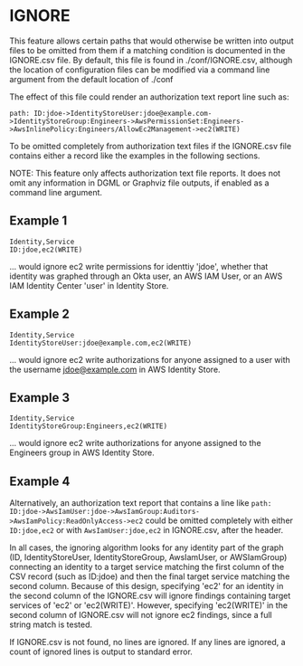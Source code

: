 # IGNORE

This feature allows certain paths that would otherwise be written into output files to be omitted from them if a matching condition is documented in the IGNORE.csv file.  By default, this file is found in ./conf/IGNORE.csv, although the location of configuration files can be modified via a command line argument from the default location of ./conf

The effect of this file could render an authorization text report line such as:

```path: ID:jdoe->IdentityStoreUser:jdoe@example.com->IdentityStoreGroup:Engineers->AwsPermissionSet:Engineers->AwsInlinePolicy:Engineers/AllowEc2Management->ec2(WRITE)```

To be omitted completely from authorization text files if the IGNORE.csv file contains either a record like the examples in the following sections.

NOTE: This feature only affects authorization text file reports.  It does not omit any information in DGML or Graphviz file outputs, if enabled as a command line argument.

## Example 1
```
Identity,Service
ID:jdoe,ec2(WRITE)
```
... would ignore ec2 write permissions for identtiy 'jdoe', whether that identity was graphed through an Okta user, an AWS IAM User, or an AWS IAM Identity Center 'user' in Identity Store.

## Example 2
```
Identity,Service
IdentityStoreUser:jdoe@example.com,ec2(WRITE)
```
... would ignore ec2 write authorizations for anyone assigned to a user with the username jdoe@example.com in AWS Identity Store.

## Example 3
```
Identity,Service
IdentityStoreGroup:Engineers,ec2(WRITE)
```
... would ignore ec2 write authorizations for anyone assigned to the Engineers group in AWS Identity Store.

## Example 4
Alternatively, an authorization text report that contains a line like `path: ID:jdoe->AwsIamUser:jdoe->AwsIamGroup:Auditors->AwsIamPolicy:ReadOnlyAccess->ec2` could be omitted completely with either `ID:jdoe,ec2` or with `AwsIamUser:jdoe,ec2` in IGNORE.csv, after the header.

In all cases, the ignoring algorithm looks for any identity part of the graph (ID, IdentityStoreUser, IdentityStoreGroup, AwsIamUser, or AWSIamGroup) connecting an identity to a target service matching the first column of the CSV record (such as ID:jdoe) and then the final target service matching the second column.  Because of this design, specifying 'ec2' for an identity in the second column of the IGNORE.csv will ignore findings containing target services of 'ec2' or 'ec2(WRITE)'.  However, specifying 'ec2(WRITE)' in the second column of IGNORE.csv will not ignore ec2 findings, since a full string match is tested.

If IGNORE.csv is not found, no lines are ignored.  If any lines are ignored, a count of ignored lines is output to standard error.